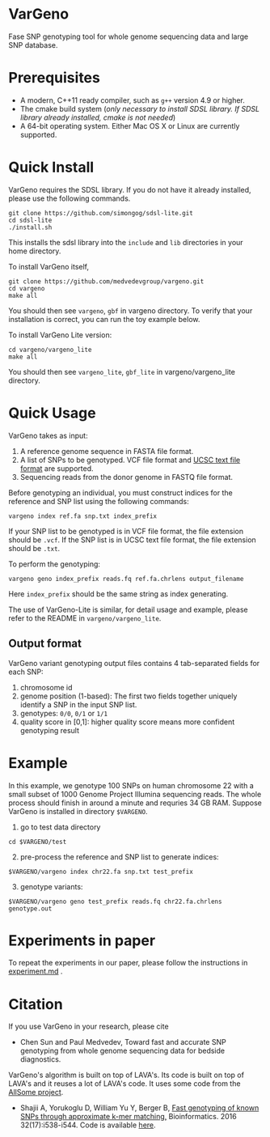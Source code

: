 # VarGeno
Fase SNP genotyping tool for whole genome sequencing data and large SNP database.

# Prerequisites
- A modern, C++11 ready compiler, such as `g++` version 4.9 or higher.
- The cmake build system (*only necessary to install SDSL library. If SDSL library already installed, cmake is not needed*)
- A 64-bit operating system. Either Mac OS X or Linux are currently supported.

# Quick Install

VarGeno requires the SDSL library. If you do not have it already installed, please use the following commands.

```
git clone https://github.com/simongog/sdsl-lite.git
cd sdsl-lite
./install.sh
```
This installs the sdsl library into the `include` and `lib` directories in your home directory.

To install VarGeno itself,

```
git clone https://github.com/medvedevgroup/vargeno.git
cd vargeno
make all
```
You should then see `vargeno`, `gbf` in vargeno directory. To verify that your installation is correct, you can run the toy example below. 

To install VarGeno Lite version:
```
cd vargeno/vargeno_lite
make all
```
You should then see `vargeno_lite`, `gbf_lite` in vargeno/vargeno_lite directory.


# Quick Usage

VarGeno takes as input:
1. A reference genome sequence in FASTA file format.
2. A list of SNPs to be genotyped. VCF file format and [UCSC text file format](http://genome.ucsc.edu/cgi-bin/hgTables?db=hg19&hgta_group=varRep&hgta_track=snp141Common&hgta_table=snp141Common&hgta_doSchema=describe+table+schema) are supported.
3. Sequencing reads from the donor genome in FASTQ file format.

Before genotyping an individual, you must construct indices for the reference and SNP list using the following commands:
```
vargeno index ref.fa snp.txt index_prefix
```

If your SNP list to be genotyped is in VCF file format, the file extension should be `.vcf`. If the SNP list is in UCSC text file format, the file extension should be `.txt`.

To perform the genotyping:
```
vargeno geno index_prefix reads.fq ref.fa.chrlens output_filename
```

Here `index_prefix` should be the same string as index generating.

The use of VarGeno-Lite is similar, for detail usage and example, please refer to the README in `vargeno/vargeno_lite`.

## Output format

VarGeno variant genotyping output files contains 4 tab-separated fields for each SNP: 

  1. chromosome id
  2. genome position (1-based): The first two fields together uniquely identify a SNP in the input SNP list.
  3. genotypes: `0/0`, `0/1` or `1/1` 
  4. quality score in [0,1]: higher quality score means more confident genotyping result

# Example

In this example, we genotype 100 SNPs on human chromosome 22 with a small subset of 1000 Genome Project Illumina sequencing reads. The whole process should finish in around a minute and requries 34 GB RAM. Suppose VarGeno is installed in directory `$VARGENO`.

1. go to test data directory
```
cd $VARGENO/test
```

2. pre-process the reference and SNP list to generate indices:
```
$VARGENO/vargeno index chr22.fa snp.txt test_prefix
```

3. genotype variants:
```
$VARGENO/vargeno geno test_prefix reads.fq chr22.fa.chrlens genotype.out
```

# Experiments in paper

To repeat the experiments in our paper, please follow the instructions in [experiment.md](https://github.com/medvedevgroup/vargeno/blob/master/experiment/experiment.md) .

# Citation

If you use VarGeno in your research, please cite
* Chen Sun and Paul Medvedev, Toward fast and accurate SNP genotyping from whole genome sequencing data for bedside diagnostics.

VarGeno's algorithm is built on top of LAVA's. Its code is built on top of LAVA's and it reuses a lot of LAVA's code. It uses some code from the [AllSome project](https://github.com/medvedevgroup/bloomtree-allsome).
* Shajii A, Yorukoglu D, William Yu Y, Berger B, [Fast genotyping of known SNPs through approximate k-mer matching,](https://academic.oup.com/bioinformatics/article/32/17/i538/2450790) Bioinformatics. 2016 32(17):i538-i544. Code is available [here](https://github.com/arshajii/lava/).
